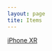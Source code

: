 ```yaml
---
layout: page
tite: Items
---
```


[iPhone XR](https://karlcxu.github.io/KarlChoiReviews/2018/09/12/iPhone-XR.html)
